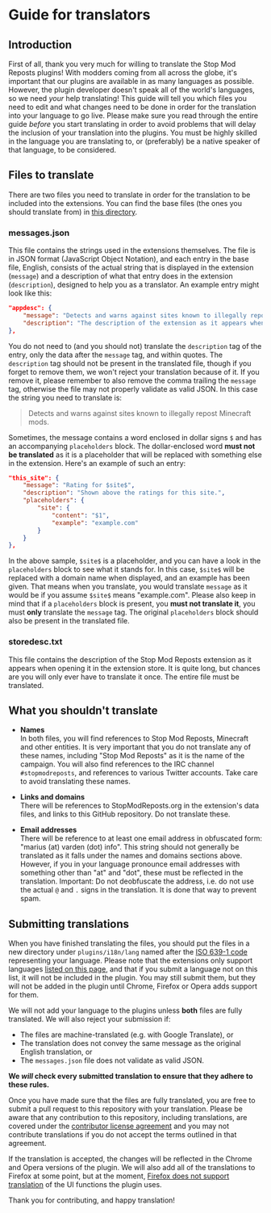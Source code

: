 # Guide for translators

## Introduction

First of all, thank you very much for willing to translate the Stop Mod Reposts plugins! With modders coming from all across the globe, it's important that our plugins are available in as many languages as possible. However, the plugin developer doesn't speak all of the world's languages, so we need _your_ help translating! This guide will tell you which files you need to edit and what changes need to be done in order for the translation into your language to go live. Please make sure you read through the entire guide *before* you start translating in order to avoid problems that will delay the inclusion of your translation into the plugins. You must be highly skilled in the language you are translating to, or (preferably) be a native speaker of that language, to be considered.

## Files to translate

There are two files you need to translate in order for the translation to be included into the extensions. You can find the base files (the ones you should translate from) in [this directory](https://github.com/VictiniX888/Illegal-Mod-Sites/blob/master/plugins/i18n/lang/en).

### messages.json

This file contains the strings used in the extensions themselves. The file is in JSON format (JavaScript Object Notation), and each entry in the base file, English, consists of the actual string that is displayed in the extension (`message`) and a description of what that entry does in the extension (`description`), designed to help you as a translator. An example entry might look like this:

```json
"appdesc": {
    "message": "Detects and warns against sites known to illegally repost Minecraft mods.",
    "description": "The description of the extension as it appears when searching in Chrome Web Store."
},
```

You do not need to (and you should not) translate the `description` tag of the entry, only the data after the `message` tag, and within quotes. The `description` tag should not be present in the translated file, though if you forget to remove them, we won't reject your translation because of it. If you remove it, please remember to also remove the comma trailing the `message` tag, otherwise the file may not properly validate as valid JSON. In this case the string you need to translate is:

> Detects and warns against sites known to illegally repost Minecraft mods.

Sometimes, the message contains a word enclosed in dollar signs `$` and has an accompanying `placeholders` block. The dollar-enclosed word **must not be translated** as it is a placeholder that will be replaced with something else in the extension. Here's an example of such an entry:

```json
"this_site": {
    "message": "Rating for $site$",
    "description": "Shown above the ratings for this site.",
    "placeholders": {
        "site": {
            "content": "$1",
            "example": "example.com"
        }
    }
},
```

In the above sample, `$site$` is a placeholder, and you can have a look in the `placeholders` block to see what it stands for. In this case, `$site$` will be replaced with a domain name when displayed, and an example has been given. That means when you translate, you would translate `message` as it would be if you assume `$site$` means "example.com". Please also keep in mind that if a `placeholders` block is present, you **must not translate it**, you must **only** translate the `message` tag. The original `placeholders` block should also be present in the translated file.

### storedesc.txt

This file contains the description of the Stop Mod Reposts extension as it appears when opening it in the extension store. It is quite long, but chances are you will only ever have to translate it once. The entire file must be translated.

## What you shouldn't translate

* **Names**  
In both files, you will find references to Stop Mod Reposts, Minecraft and other entities. It is very important that you do not translate any of these names, including "Stop Mod Reposts" as it is the name of the campaign. You will also find references to the IRC channel `#stopmodreposts`, and references to various Twitter accounts. Take care to avoid translating these names.

* **Links and domains**  
There will be references to StopModReposts.org in the extension's data files, and links to this GitHub repository. Do not translate these.

* **Email addresses**  
There will be reference to at least one email address in obfuscated form: "marius (at) varden (dot) info". This string should not generally be translated as it falls under the names and domains sections above. However, if you in your language pronounce email addresses with something other than "at" and "dot", these must be reflected in the translation. Important: Do not deobfuscate the address, i.e. do not use the actual `@` and `.` signs in the translation. It is done that way to prevent spam.

## Submitting translations

When you have finished translating the files, you should put the files in a new directory under `plugins/i18n/lang` named after the [ISO 639-1 code](https://en.wikipedia.org/wiki/List_of_ISO_639-1_codes) representing your language. Please note that the extensions only support languages [listed on this page](https://developer.chrome.com/webstore/i18n#localeTable), and that if you submit a language not on this list, it will not be included in the plugin. You may still submit them, but they will not be added in the plugin until Chrome, Firefox or Opera adds support for them.

We will not add your language to the plugins unless **both** files are fully translated. We will also reject your submission if:

* The files are machine-translated (e.g. with Google Translate), or
* The translation does not convey the same message as the original English translation, or
* The `messages.json` file does not validate as valid JSON.

**We *will* check every submitted translation to ensure that they adhere to these rules.**

Once you have made sure that the files are fully translated, you are free to submit a pull request to this repository with your translation. Please be aware that any contribution to this repository, including translations, are covered under the [contributor license agreement](https://github.com/VictiniX888/Illegal-Mod-Sites/blob/master/CONTRIBUTING.md) and you may not contribute translations if you do not accept the terms outlined in that agreement.

If the translation is accepted, the changes will be reflected in the Chrome and Opera versions of the plugin. We will also add all of the translations to Firefox at some point, but at the moment, [Firefox does not support translation](https://developer.mozilla.org/en-US/Add-ons/SDK/Tutorials/l10n#Limitations) of the UI functions the plugin uses.

Thank you for contributing, and happy translation!
